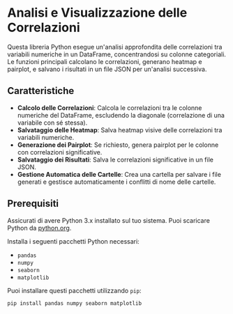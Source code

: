 # Analisi e Visualizzazione delle Correlazioni

Questa libreria Python esegue un'analisi approfondita delle correlazioni tra variabili numeriche in un DataFrame, concentrandosi su colonne categoriali. Le funzioni principali calcolano le correlazioni, generano heatmap e pairplot, e salvano i risultati in un file JSON per un'analisi successiva.

## Caratteristiche

- **Calcolo delle Correlazioni**: Calcola le correlazioni tra le colonne numeriche del DataFrame, escludendo la diagonale (correlazione di una variabile con sé stessa).
- **Salvataggio delle Heatmap**: Salva heatmap visive delle correlazioni tra variabili numeriche.
- **Generazione dei Pairplot**: Se richiesto, genera pairplot per le colonne con correlazioni significative.
- **Salvataggio dei Risultati**: Salva le correlazioni significative in un file JSON.
- **Gestione Automatica delle Cartelle**: Crea una cartella per salvare i file generati e gestisce automaticamente i conflitti di nome delle cartelle.

## Prerequisiti

Assicurati di avere Python 3.x installato sul tuo sistema. Puoi scaricare Python da [python.org](https://www.python.org/downloads/).

Installa i seguenti pacchetti Python necessari:

- `pandas`
- `numpy`
- `seaborn`
- `matplotlib`

Puoi installare questi pacchetti utilizzando `pip`:

```bash
pip install pandas numpy seaborn matplotlib
